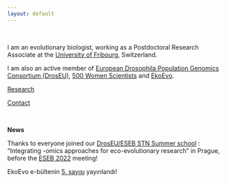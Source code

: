 ```yaml
---
layout: default
---
```


<br />

I am an evolutionary biologist, working as a Postdoctoral Research Associate at the [University of Fribourg](https://www.unifr.ch/bio/en/research/eco-evol/flatt.html), Switzerland. 

I am also an active member of [European Drosophila Population Genomics Consortium (DrosEU)](https://droseu.net), [500 Women Scientists](https://www.500womenscientistsfribourgbern.ch) and [EkoEvo](https://www.ekoevo.org/en/). 

[Research](Research)

[Contact](Contact)

<br />

__News__ 

Thanks to everyone joined our [DrosEU/ESEB STN Summer school](https://twitter.com/Dros_EU/status/1558795022409076736) : “Integrating -omics approaches for eco-evolutionary research” in Prague, before the [ESEB 2022](https://www.eseb2022.cz) meeting! 


EkoEvo e-bültenin [5. sayısı](https://drive.google.com/file/d/1n84WuXBK4x_bGwV8sP53JAQ6imRhf_2A/view) yayınlandı! 
